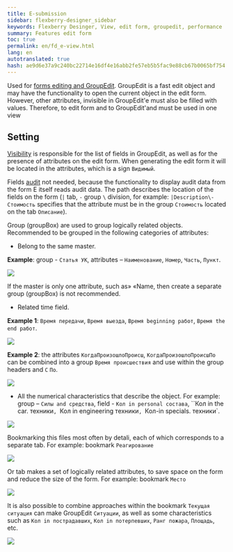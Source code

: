 ```yaml
--- 
title: E-submission 
sidebar: flexberry-designer_sidebar 
keywords: Flexberry Desinger, View, edit form, groupedit, performance 
summary: Features edit form 
toc: true 
permalink: en/fd_e-view.html 
lang: en 
autotranslated: true 
hash: ae9d6e37a9c240bc22714e16df4e16abb2fe57eb5b5fac9e88cb67b0065bf754 
--- 
```


Used for [forms editing and GroupEdit](fd_editform.html). GroupEdit is a fast edit object and may have the functionality to open the current object in the edit form. However, other attributes, invisible in GroupEdit'e must also be filled with values. Therefore, to edit form and to GroupEdit'and must be used in one view 

## Setting 

[Visibility](fd_hidden-properties-view.html) is responsible for the list of fields in GroupEdit, as well as for the presence of attributes on the edit form. When generating the edit form it will be located in the attributes, which is a sign `Видимый`. 

Fields [audit](efs_audit.html) not needed, because the functionality to display audit data from the form E itself reads audit data. 
The path describes the location of the fields on the form (`|` tab, `-` group `\` division, for example: `|Description\-Стоимость` specifies that the attribute must be in the group `Стоимость` located on the tab `Описание`). 

Group (groupBox) are used to group logically related objects. Recommended to be grouped in the following categories of attributes: 

* Belong to the same master. 

**Example**: group - `Статья УК`, attributes – `Наименование`, `Номер`, `Часть`, `Пункт`. 

![](/images/pages/products/flexberry-designer/views/e-view1.jpg) 


If the master is only one attribute, such as» «Name, then create a separate group (groupBox) is not recommended. 

* Related time field. 

**Example 1**: `Время передачи`, `Время выезда`, `Время beginning работ`, `Время the end работ`. 

![](/images/pages/products/flexberry-designer/views/e-view2.jpg) 


**Example 2**: the attributes `КогдаПроизошлоПроисш`, `КогдаПроизошлоПроисшПо` can be combined into a group `Время происшествия` and use within the group headers and `С` `По`. 

![](/images/pages/products/flexberry-designer/views/e-view3.jpg) 


* All the numerical characteristics that describe the object. For example: group – `Силы and средства`, field - `Кол in personal состава`, ``Кол in the car. техники`, `Кол in engineering техники`, `Кол-in specials. техники`. 

![](/images/pages/products/flexberry-designer/views/e-view4.jpg) 


Bookmarking this files most often by detali, each of which corresponds to a separate tab. For example: bookmark `Реагирование` 

![](/images/pages/products/flexberry-designer/views/e-view5.jpg) 


Or tab makes a set of logically related attributes, to save space on the form and reduce the size of the form. For example: bookmark `Место` 

![](/images/pages/products/flexberry-designer/views/e-view6.jpg) 


It is also possible to combine approaches within the bookmark `Текущая ситуация` can make GroupEdit `Ситуации`, as well as some characteristics such as `Кол in пострадавших`, `Кол in потерпевших`, `Ранг пожара`, `Площадь`, etc. 

![](/images/pages/products/flexberry-designer/views/e-view7.jpg) 



